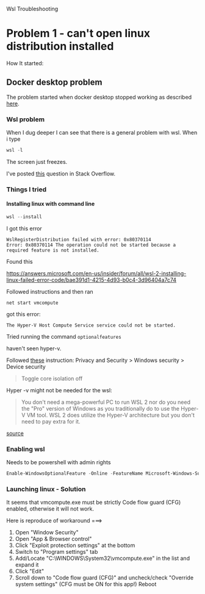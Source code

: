 Wsl Troubleshooting

# Problem 1 - can't open linux distribution installed

How It started:

## Docker desktop problem

The problem started when docker desktop stopped working as described [here](https://stackoverflow.com/questions/43041331/docker-forever-in-docker-is-starting-at-windows-task).

### Wsl problem

When I dug deeper I can see that there is a general problem with wsl. When i type
```powershell
wsl -l
```

The screen just freezes. 

I've posted [this](https://stackoverflow.com/questions/77031196/wsl-commands-not-responding-on-windows-cmd-and-powershell) question in Stack Overflow. 


### Things I tried

#### Installing linux with command line
```powershell
wsl --install
```

I got this error
```
WslRegisterDistribution failed with error: 0x80370114
Error: 0x80370114 The operation could not be started because a required feature is not installed.
```

Found this 

https://answers.microsoft.com/en-us/insider/forum/all/wsl-2-installing-linux-failed-error-code/bae391d1-4215-4d93-b0c4-3d96404a7c74

Followed instructions and then ran

```
net start vmcompute
```

got this error:

`The Hyper-V Host Compute Service service could not be started.`

Tried running the command `optionalfeatures`

haven't seen hyper-v.

Followed [these](https://www.makeuseof.com/windows-feature-name-microsoft-hyper-v-unknown-error/) instruction:
Privacy and Security > Windows security > Device security

> Toggle core isolation off

Hyper -v might not be needed for the wsl:

> You don't need a mega-powerful PC to run WSL 2 nor do you need the "Pro" version of Windows as you traditionally do to use the Hyper-V VM tool. WSL 2 does utilize the Hyper-V architecture but you don't need to pay extra for it.

[source](https://www.xda-developers.com/how-to-install-wsl-2-windows/)


### Enabling wsl
Needs to be powershell with admin rights

```powershell
Enable-WindowsOptionalFeature -Online -FeatureName Microsoft-Windows-Subsystem-Linux
```

### Launching linux - Solution

It seems that vmcompute.exe must be strictly Code flow guard (CFG) enabled, otherwise it will not work.

Here is reproduce of workaround
===>
1. Open "Window Security"
2. Open "App & Browser control"
3. Click "Exploit protection settings" at the bottom
4. Switch to "Program settings" tab
5. Add/Locate "C:\WINDOWS\System32\vmcompute.exe" in the list and expand it
6. Click "Edit"
7. Scroll down to "Code flow guard (CFG)" and uncheck/check "Override system settings" (CFG must be ON for this app!)
Reboot